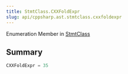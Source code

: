 ```yaml
---
title: StmtClass.CXXFoldExpr
slug: api/cppsharp.ast.stmtclass.cxxfoldexpr
---
```

Enumeration Member in [StmtClass](/api/cppsharp/ast/stmtclass)

## Summary



```csharp
CXXFoldExpr = 35
```

